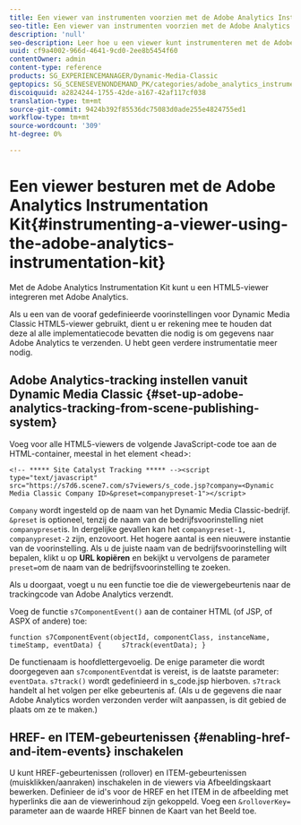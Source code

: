 ```yaml
---
title: Een viewer van instrumenten voorzien met de Adobe Analytics Instrumentation Kit
seo-title: Een viewer van instrumenten voorzien met de Adobe Analytics Instrumentation Kit
description: 'null'
seo-description: Leer hoe u een viewer kunt instrumenteren met de Adobe Analytics Instrumentation Kit.
uuid: cf9a4002-966d-4641-9cd0-2ee8b5454f60
contentOwner: admin
content-type: reference
products: SG_EXPERIENCEMANAGER/Dynamic-Media-Classic
geptopics: SG_SCENESEVENONDEMAND_PK/categories/adobe_analytics_instrumentation_kit
discoiquuid: a2824244-1755-42de-a167-42af117cf038
translation-type: tm+mt
source-git-commit: 9424b392f85536dc75083d0ade255e4824755ed1
workflow-type: tm+mt
source-wordcount: '309'
ht-degree: 0%

---
```



# Een viewer besturen met de Adobe Analytics Instrumentation Kit{#instrumenting-a-viewer-using-the-adobe-analytics-instrumentation-kit}

Met de Adobe Analytics Instrumentation Kit kunt u een HTML5-viewer integreren met Adobe Analytics.

Als u een van de vooraf gedefinieerde voorinstellingen voor Dynamic Media Classic HTML5-viewer gebruikt, dient u er rekening mee te houden dat deze al alle implementatiecode bevatten die nodig is om gegevens naar Adobe Analytics te verzenden. U hebt geen verdere instrumentatie meer nodig.

## Adobe Analytics-tracking instellen vanuit Dynamic Media Classic {#set-up-adobe-analytics-tracking-from-scene-publishing-system}

Voeg voor alle HTML5-viewers de volgende JavaScript-code toe aan de HTML-container, meestal in het element &lt;head>:

```as3
<!-- ***** Site Catalyst Tracking ***** --><script type="text/javascript" src="https://s7d6.scene7.com/s7viewers/s_code.jsp?company=<Dynamic Media Classic Company ID>&preset=companypreset-1"></script>
```

`Company` wordt ingesteld op de naam van het Dynamic Media Classic-bedrijf. `&preset` is optioneel, tenzij de naam van de bedrijfsvoorinstelling niet  `companypreset`is. In dergelijke gevallen kan het `companypreset-1, companypreset-2` zijn, enzovoort. Het hogere aantal is een nieuwere instantie van de voorinstelling. Als u de juiste naam van de bedrijfsvoorinstelling wilt bepalen, klikt u op **URL kopiëren** en bekijkt u vervolgens de parameter `preset=`om de naam van de bedrijfsvoorinstelling te zoeken.

Als u doorgaat, voegt u nu een functie toe die de viewergebeurtenis naar de trackingcode van Adobe Analytics verzendt.

Voeg de functie `s7ComponentEvent()` aan de container HTML (of JSP, of ASPX of andere) toe:

```as3
function s7ComponentEvent(objectId, componentClass, instanceName, timeStamp, eventData) {     s7track(eventData); }
```

De functienaam is hoofdlettergevoelig. De enige parameter die wordt doorgegeven aan `s7componentEvent`dat is vereist, is de laatste parameter: `eventData`. `s7track()` wordt gedefinieerd in s_code.jsp hierboven. `s7track` handelt al het volgen per elke gebeurtenis af. (Als u de gegevens die naar Adobe Analytics worden verzonden verder wilt aanpassen, is dit gebied de plaats om ze te maken.)

## HREF- en ITEM-gebeurtenissen {#enabling-href-and-item-events} inschakelen

U kunt HREF-gebeurtenissen (rollover) en ITEM-gebeurtenissen (muisklikken/aanraken) inschakelen in de viewers via Afbeeldingskaart bewerken. Definieer de id&#39;s voor de HREF en het ITEM in de afbeelding met hyperlinks die aan de viewerinhoud zijn gekoppeld. Voeg een `&rolloverKey=` parameter aan de waarde HREF binnen de Kaart van het Beeld toe.
